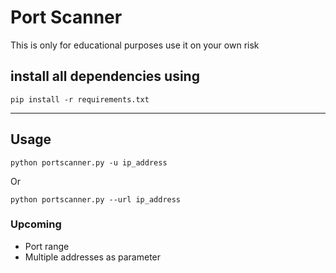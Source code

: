 # Port Scanner

This is only for educational purposes use it on your own risk

## install all dependencies using
```
pip install -r requirements.txt
```
------------

## Usage
```
python portscanner.py -u ip_address
```
Or
```
python portscanner.py --url ip_address
```

### Upcoming
 - Port range
 - Multiple addresses as parameter
